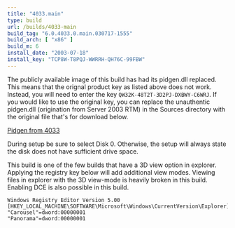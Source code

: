 ```yaml
---
title: "4033.main"
type: build
url: /builds/4033-main
build_tag: "6.0.4033.0.main.030717-1555"
build_arch: [ "x86" ]
build_m: 6
install_date: "2003-07-18"
install_key: "TCP8W-T8PQJ-WWRRH-QH76C-99FBW"
---
```


The publicly available image of this build has had its pidgen.dll replaced. This means that the orignal product key as listed above does not work. Instead, you will need to enter the key `QW32K-48T2T-3D2PJ-DXBWY-C6WRJ`. If you would like to use the original key, you can replace the unauthentic pidgen.dll (origination from Server 2003 RTM) in the Sources directory with the original file that's for download below.

[Pidgen from 4033](/download/pidgen.zip)

During setup be sure to select Disk 0. Otherwise, the setup will always state the disk does not have sufficient drive space.

This build is one of the few builds that have a 3D view option in explorer. Applying the registry key below will add additional view modes. Viewing files in explorer with the 3D view-mode is heavily broken in this build.  Enabling DCE is also possible in this build.

```
Windows Registry Editor Version 5.00
[HKEY_LOCAL_MACHINE\SOFTWARE\Microsoft\Windows\CurrentVersion\Explorer]
"Carousel"=dword:00000001
"Panorama"=dword:00000001
```